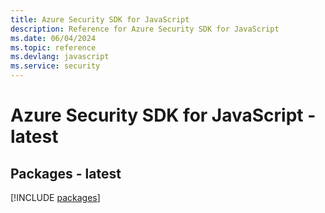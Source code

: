 ```yaml
---
title: Azure Security SDK for JavaScript
description: Reference for Azure Security SDK for JavaScript
ms.date: 06/04/2024
ms.topic: reference
ms.devlang: javascript
ms.service: security
---
```

# Azure Security SDK for JavaScript - latest
## Packages - latest
[!INCLUDE [packages](security-index.md)]